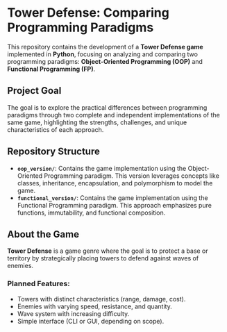 # Tower Defense: Comparing Programming Paradigms

This repository contains the development of a **Tower Defense game** implemented in **Python**, focusing on analyzing and comparing two programming paradigms: **Object-Oriented Programming (OOP)** and **Functional Programming (FP)**.

## Project Goal

The goal is to explore the practical differences between programming paradigms through two complete and independent implementations of the same game, highlighting the strengths, challenges, and unique characteristics of each approach.

## Repository Structure

- **`oop_version/`**: Contains the game implementation using the Object-Oriented Programming paradigm. This version leverages concepts like classes, inheritance, encapsulation, and polymorphism to model the game.
- **`functional_version/`**: Contains the game implementation using the Functional Programming paradigm. This approach emphasizes pure functions, immutability, and functional composition.

## About the Game

**Tower Defense** is a game genre where the goal is to protect a base or territory by strategically placing towers to defend against waves of enemies.

### Planned Features:
- Towers with distinct characteristics (range, damage, cost).
- Enemies with varying speed, resistance, and quantity.
- Wave system with increasing difficulty.
- Simple interface (CLI or GUI, depending on scope).
